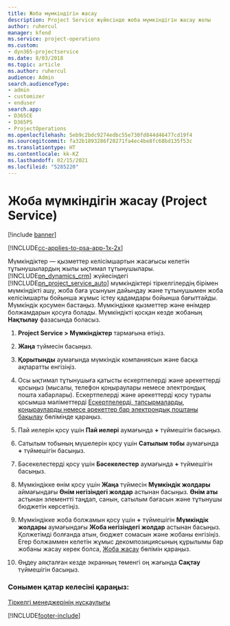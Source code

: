 ```yaml
---
title: Жоба мүмкіндігін жасау
description: Project Service жүйесінде жоба мүмкіндігін жасау жолы
author: ruhercul
manager: kfend
ms.service: project-operations
ms.custom:
- dyn365-projectservice
ms.date: 8/03/2018
ms.topic: article
ms.author: ruhercul
audience: Admin
search.audienceType:
- admin
- customizer
- enduser
search.app:
- D365CE
- D365PS
- ProjectOperations
ms.openlocfilehash: 5eb9c2bdc9274edbc55e730fd844d46477cd19f4
ms.sourcegitcommit: fa32b1893286f20271fa4ec4be8fc68bd135f53c
ms.translationtype: HT
ms.contentlocale: kk-KZ
ms.lasthandoff: 02/15/2021
ms.locfileid: "5285220"
---
```

# <a name="create-a-project-opportunity-project-service"></a>Жоба мүмкіндігін жасау (Project Service)

[!include [banner](../includes/psa-now-project-operations.md)]

[!INCLUDE[cc-applies-to-psa-app-1x-2x](../includes/cc-applies-to-psa-app-1x-2x.md)]

Мүмкіндіктер — қызметтер келісімшартын жасағысы келетін тұтынушылардың жылы ықтимал тұтынушылары. [!INCLUDE[pn_dynamics_crm](../includes/pn-dynamics-crm.md)] жүйесіндегі [!INCLUDE[pn_project_service_auto](../includes/pn-project-service-auto.md)] мүмкіндіктері тіркелгілердің бірімен мүмкіндікті ашу, жоба баға ұсынуын дайындау және тұтынушымен жоба келісімшарты бойынша жұмыс істеу қадамдары бойынша бағыттайды. Мүмкіндік қосумен бастаңыз. Мүмкіндікке қызметтер және өнімдер болжамдарын қосуға болады. Мүмкіндікті қосқан кезде жобаның **Нақтылау** фазасында боласыз.  
  
1.  **Project Service > Мүмкіндіктер** тармағына өтіңіз.  
  
2.  **Жаңа** түймесін басыңыз.  
  
3.  **Қорытынды** аумағында мүмкіндік компаниясын және басқа ақпаратты енгізіңіз.  
  
4.  Осы ықтимал тұтынушыға қатысты ескертпелерді және әрекеттерді қосыңыз (мысалы, телефон қоңыраулары немесе электрондық пошта хабарлары). Ескертпелерді және әрекеттерді қосу туралы қосымша мәліметтерді [Ескертпелерді, тапсырмаларды, қоңырауларды немесе әрекеттер бар электрондық поштаны бақылау](https://docs.microsoft.com/dynamics365/customerengagement/on-premises/basics/work-with-activities) бөлімінде қараңыз.  
  
5.  Пай иелерін қосу үшін **Пай иелері** аумағында **+** түймешігін басыңыз.  
  
6.  Сатылым тобының мүшелерін қосу үшін **Сатылым тобы** аумағында **+** түймешігін басыңыз.  
  
7.  Бәсекелестерді қосу үшін **Бәсекелестер** аумағында **+** түймешігін басыңыз.  
  
8.  Мүмкіндікке өнім қосу үшін **Жаңа** түймесін **Мүмкіндік жолдары** аймағындағы **Өнім негізіндегі жолдар** астынан басыңыз. **Өнім аты** астынан элементті таңдап, санын, сатылым бағасын және тұтынушы бюджетін көрсетіңіз.  
  
9. Мүмкіндікке жоба болжамын қосу үшін **+** түймешігін **Мүмкіндік жолдары** аумағындағы **Жоба негізіндегі жолдар** астынан басыңыз. Қолжетімді болғанда атын, бюджет сомасын және жобаны енгізіңіз. Егер болжаммен келетін жұмыс декомпозициясының құрылымы бар жобаны жасау керек болса,  [Жоба жасау](../psa/create-project.md) бөлімін қараңыз.  
  
10. Өңдеу аяқталған кезде экранның төменгі оң жағында **Сақтау** түймешігін басыңыз.  
  
### <a name="see-also"></a>Сонымен қатар келесіні қараңыз:  
 [Тіркелгі менеджерінің нұсқаулығы](../psa/account-manager-guide.md)


[!INCLUDE[footer-include](../includes/footer-banner.md)]
